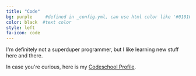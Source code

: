 ```yaml
---
title: "Code"
bg: purple     #defined in _config.yml, can use html color like '#010101'
color: black  #text color
style: left
fa-icon: code
---
```


I'm definitely not a superduper programmer, but I like learning new stuff here and there.

In case you're curious, here is my <a href="https://www.codeschool.com/users/laura2810">Codeschool Profile</a>.
